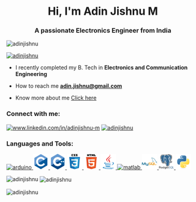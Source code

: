 <h1 align="center">Hi, I'm Adin Jishnu M</h1>
<h3 align="center">A passionate Electronics Engineer from India</h3>

<p align="left"> <img src="https://komarev.com/ghpvc/?username=adinjishnu&label=Profile%20views&color=0e75b6&style=flat" alt="adinjishnu" /> </p>

<p align="left"> <a href="https://github.com/ryo-ma/github-profile-trophy"><img src="https://github-profile-trophy.vercel.app/?username=adinjishnu" alt="adinjishnu" /></a> </p>

- I recently completed my B. Tech in **Electronics and Communication Engineering**

- How to reach me **adin.jishnu@gmail.com**

- Know more about me [Click here](https://drive.google.com/file/d/1gYztU1FjCAWOE6MO3lhmLpqOO4o-AumE/view?usp=drive_link)

<h3 align="left">Connect with me:</h3>
<p align="left">
<a href="https://www.linkedin.com/in/adinjishnu-m/" target="blank"><img align="center" src="https://raw.githubusercontent.com/rahuldkjain/github-profile-readme-generator/master/src/images/icons/Social/linked-in-alt.svg" alt="www.linkedin.com/in/adinjishnu-m" height="30" width="40" /></a>
<a href="https://instagram.com/adinjishnu" target="blank"><img align="center" src="https://raw.githubusercontent.com/rahuldkjain/github-profile-readme-generator/master/src/images/icons/Social/instagram.svg" alt="adinjishnu" height="30" width="40" /></a>
</p>

<h3 align="left">Languages and Tools:</h3>
<p align="left"> <a href="https://www.arduino.cc/" target="_blank" rel="noreferrer"> <img src="https://cdn.worldvectorlogo.com/logos/arduino-1.svg" alt="arduino" width="40" height="40"/> </a> <a href="https://www.cprogramming.com/" target="_blank" rel="noreferrer"> <img src="https://raw.githubusercontent.com/devicons/devicon/master/icons/c/c-original.svg" alt="c" width="40" height="40"/> </a> <a href="https://www.w3schools.com/cpp/" target="_blank" rel="noreferrer"> <img src="https://raw.githubusercontent.com/devicons/devicon/master/icons/cplusplus/cplusplus-original.svg" alt="cplusplus" width="40" height="40"/> </a> <a href="https://www.w3schools.com/css/" target="_blank" rel="noreferrer"> <img src="https://raw.githubusercontent.com/devicons/devicon/master/icons/css3/css3-original-wordmark.svg" alt="css3" width="40" height="40"/> </a> <a href="https://www.w3.org/html/" target="_blank" rel="noreferrer"> <img src="https://raw.githubusercontent.com/devicons/devicon/master/icons/html5/html5-original-wordmark.svg" alt="html5" width="40" height="40"/> </a> <a href="https://www.java.com" target="_blank" rel="noreferrer"> <img src="https://raw.githubusercontent.com/devicons/devicon/master/icons/java/java-original.svg" alt="java" width="40" height="40"/> </a> <a href="https://www.mathworks.com/" target="_blank" rel="noreferrer"> <img src="https://upload.wikimedia.org/wikipedia/commons/2/21/Matlab_Logo.png" alt="matlab" width="40" height="40"/> </a> <a href="https://www.mysql.com/" target="_blank" rel="noreferrer"> <img src="https://raw.githubusercontent.com/devicons/devicon/master/icons/mysql/mysql-original-wordmark.svg" alt="mysql" width="40" height="40"/> </a> <a href="https://www.postgresql.org" target="_blank" rel="noreferrer"> <img src="https://raw.githubusercontent.com/devicons/devicon/master/icons/postgresql/postgresql-original-wordmark.svg" alt="postgresql" width="40" height="40"/> </a> <a href="https://www.python.org" target="_blank" rel="noreferrer"> <img src="https://raw.githubusercontent.com/devicons/devicon/master/icons/python/python-original.svg" alt="python" width="40" height="40"/> </a> </p>

<p><img align="left" src="https://github-readme-stats.vercel.app/api/top-langs?username=adinjishnu&show_icons=true&locale=en&layout=compact" alt="adinjishnu" /></p>

<p>&nbsp;<img align="center" src="https://github-readme-stats.vercel.app/api?username=adinjishnu&show_icons=true&locale=en" alt="adinjishnu" /></p>

<p><img align="center" src="https://github-readme-streak-stats.herokuapp.com/?user=adinjishnu&" alt="adinjishnu" /></p>
